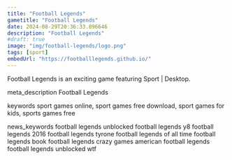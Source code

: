 ```yaml
---
title: "Football Legends"
gametitle: "Football Legends"
date: 2024-08-29T20:36:33.896646
description: "Football Legends"
#draft: true
image: "img/football-legends/logo.png"
tags: [sport]
embedUrl: "https://footballlegends.github.io/"
---
```


Football Legends is an exciting game featuring Sport | Desktop.

meta_description
Football Legends


keywords
sport games online, sport games free download, sport games for kids, sports games free


news_keywords
football legends unblocked football legends y8 football legends 2016 football legends tyrone football legends of all time football legends book football legends crazy games american football legends football legends unblocked wtf
